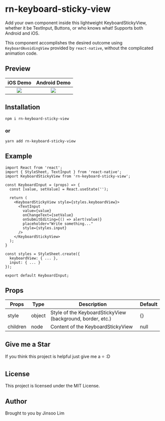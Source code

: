 # rn-keyboard-sticky-view

Add your own component inside this lightweight KeyboardStickyView, whether it be TextInput, Buttons, or who knows what! Supports both Android and iOS.

This component accomplishes the desired outcome using `KeyboardAvoidingView` provided by `react-native`, without the complicated animation code.

## Preview
|           iOS Demo            |           Android Demo        |
| :---------------------------: | :---------------------------: |
| ![](https://media.giphy.com/media/jQVmUlNEHmcrcJaPD7/giphy.gif) | ![](https://media.giphy.com/media/MaJ5mJFGcjDdn9WVeX/giphy.gif) |

## Installation

```
npm i rn-keyboard-sticky-view
```

### or

```
yarn add rn-keyboard-sticky-view
```

## Example
```
import React from 'react';
import { StyleSheet, TextInput } from 'react-native';
import KeyboardStickyView from 'rn-keyboard-sticky-view';

const KeyboardInput = (props) => {
  const [value, setValue] = React.useState('');

  return (
    <KeyboardStickyView style={styles.keyboardView}>
      <TextInput
        value={value}
        onChangeText={setValue}
        onSubmitEditing={() => alert(value)}
        placeholder="Write something..."
        style={styles.input}
      />
    </KeyboardStickyView>
  );
}

const styles = StyleSheet.create({
  keyboardView: { ... },
  input: { ... }
});

export default KeyboardInput;
```

## Props
| Props    | Type   | Description                                                | Default  |
| -------- | ------ | ---------------------------------------------------------- | -------- |
| style    | object | Style of the KeyboardStickyView (background, border, etc.) | {}       |
| children | node   | Content of the KeyboardStickyView                          | null     |

## Give me a Star
If you think this project is helpful just give me a ⭐️ :D

## License
This project is licensed under the MIT License.

## Author
Brought to you by Jinsoo Lim
